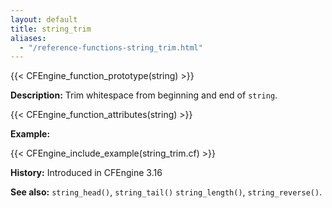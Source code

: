 ```yaml
---
layout: default
title: string_trim
aliases:
  - "/reference-functions-string_trim.html"
---
```


{{< CFEngine_function_prototype(string) >}}

**Description:** Trim whitespace from beginning and end of `string`.

{{< CFEngine_function_attributes(string) >}}

**Example:**

{{< CFEngine_include_example(string_trim.cf) >}}

**History:** Introduced in CFEngine 3.16

**See also:** `string_head()`, `string_tail()` `string_length()`, `string_reverse()`.
